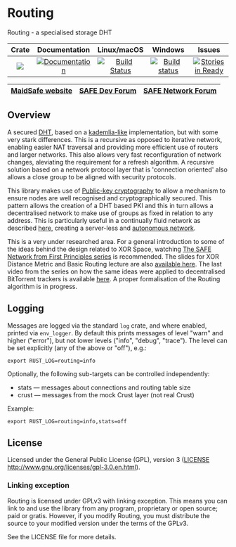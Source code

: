 # Routing

Routing - a specialised storage DHT

|Crate|Documentation|Linux/macOS|Windows|Issues|
|:---:|:-----------:|:--------:|:-----:|:----:|
|[![](http://meritbadge.herokuapp.com/routing)](https://crates.io/crates/routing)|[![Documentation](https://docs.rs/routing/badge.svg)](https://docs.rs/routing)|[![Build Status](https://travis-ci.com/maidsafe/routing.svg?branch=master)](https://travis-ci.com/maidsafe/routing)|[![Build status](https://ci.appveyor.com/api/projects/status/2w1joqd2h64o4xrh/branch/master?svg=true)](https://ci.appveyor.com/project/MaidSafe-QA/routing/branch/master)|[![Stories in Ready](https://badge.waffle.io/maidsafe/routing.png?label=ready&title=Ready)](https://waffle.io/maidsafe/routing)|

| [MaidSafe website](https://maidsafe.net) | [SAFE Dev Forum](https://forum.safedev.org) | [SAFE Network Forum](https://safenetforum.org) |
|:----------------------------------------:|:-------------------------------------------:|:----------------------------------------------:|

## Overview

A secured [DHT](http://en.wikipedia.org/wiki/Distributed_hash_table), based on a [kademlia-like](http://en.wikipedia.org/wiki/Kademlia) implementation, but with some very stark differences. This is a recursive as opposed to iterative network, enabling easier NAT traversal and providing more efficient use of routers and larger networks. This also allows very fast reconfiguration of network changes, aleviating the requirement for a refresh algorithm. A recursive solution based on a network protocol layer that is 'connection oriented' also allows a close group to be aligned with security protocols.

This library makes use of [Public-key cryptography](http://en.wikipedia.org/wiki/Public-key_cryptography) to allow a mechanism to ensure nodes are well recognised and cryptographically secured. This pattern
allows the creation of a DHT based PKI and this in turn allows a decentralised network to make use of groups as fixed in relation to any address. This is particularly useful in a continually fluid network as described [here,](http://docs.maidsafe.net/Whitepapers/pdf/MaidSafeDistributedHashTable.pdf) creating a server-less and [autonomous network](http://docs.maidsafe.net/Whitepapers/pdf/TheSafeNetwork.pdf).

This is a very under researched area. For a general introduction to some of the ideas behind the design related to XOR Space, watching [The SAFE Network from First Principles series](https://www.youtube.com/watch?v=Lr9FJRDcNzk&list=PLiYqQVdgdw_sSDkdIZzDRQR9xZlsukIxD) is recommended. The slides for XOR Distance Metric and Basic Routing lecture are also [available here](http://ericklavoie.com/talks/safenetwork/1-xor-routing.pdf). The last video from the series on how the same ideas were applied to decentralised BitTorrent trackers is available [here](https://www.youtube.com/watch?v=YFV908uoLPY). A proper formalisation of the Routing algorithm is in progress.

## Logging

Messages are logged via the standard `log` crate, and where enabled, printed
via `env_logger`. By default this prints messages of level "warn" and higher
("error"), but not lower levels ("info", "debug", "trace"). The level can be set
explicitly (any of the above or "off"), e.g.:

    export RUST_LOG=routing=info

Optionally, the following sub-targets can be controlled independently:

*   stats — messages about connections and routing table size
*   crust — messages from the mock Crust layer (not real Crust)

Example:

    export RUST_LOG=routing=info,stats=off


## License

Licensed under the General Public License (GPL), version 3 ([LICENSE](LICENSE) http://www.gnu.org/licenses/gpl-3.0.en.html).

### Linking exception

Routing is licensed under GPLv3 with linking exception. This means you can link to and use the library from any program, proprietary or open source; paid or gratis. However, if you modify Routing, you must distribute the source to your modified version under the terms of the GPLv3.

See the LICENSE file for more details. 
